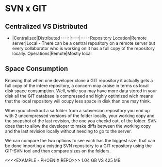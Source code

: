 # SVN x GIT

## Centralized VS Distributed

 - |Centralized|Distributed
:---:|:---:|:---:
Repository Location|Remote server|Local - There can be a central repository on a remote server but every collaborator who is working on it has a full copy of the repository locally.
Operations|Remote|Mostly local

## Space Consumption

Knowing that when one developer clone a GIT repository it actually gets a full copy of the intere repository, a concern may araise in terms os local disk space consumption. Well, while you may have more data stored in your disk all the GIT database is compressed and highly optimized wich means that the local repository will ocupy less space in disk than one may think.

When you checkout a sa folder from a subversion repository you end up with 2 uncompressed versions of the folder locally, your working copy and the snapshot of the last revision, the one you checkd out, of the folder. SVN does that to allow the developer to make diffs between the working copy and the last revision locally without needing to go to the server.

We can compare the two options to see wich has the biggest size, that can be done importing a existing SVN repository to a GIT repository using the GIT-SVN tool and then compare sizes on the folders.

<<<<EXAMPLE - PHOENIX REPO>>>
1.04 GB VS 425 MB